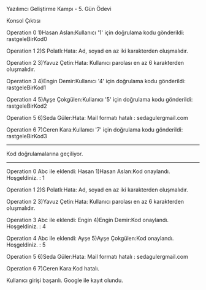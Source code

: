 Yazılımcı Geliştirme Kampı - 5. Gün Ödevi


Konsol Çıktısı

Operation 0
1)Hasan Aslan:Kullanıcı '1' için doğrulama kodu gönderildi: rastgeleBirKod0

Operation 1
2)S Polatlı:Hata: Ad, soyad en az iki karakterden oluşmalıdır.

Operation 2
3)Yavuz Çetin:Hata: Kullanıcı parolası en az 6 karakterden oluşmalıdır.

Operation 3
4)Engin Demir:Kullanıcı '4' için doğrulama kodu gönderildi: rastgeleBirKod1

Operation 4
5)Ayşe Çokgülen:Kullanıcı '5' için doğrulama kodu gönderildi: rastgeleBirKod2

Operation 5
6)Seda Güler:Hata: Mail formatı hatalı : sedagulergmail.com

Operation 6
7)Ceren Kara:Kullanıcı '7' için doğrulama kodu gönderildi: rastgeleBirKod3

*************************************
Kod doğrulamalarına geçiliyor.
*************************************
Operation 0
Abc ile eklendi: Hasan
1)Hasan Aslan:Kod onaylandı. Hoşgeldiniz. : 1

Operation 1
2)S Polatlı:Hata: Ad, soyad en az iki karakterden oluşmalıdır.

Operation 2
3)Yavuz Çetin:Hata: Kullanıcı parolası en az 6 karakterden oluşmalıdır.

Operation 3
Abc ile eklendi: Engin
4)Engin Demir:Kod onaylandı. Hoşgeldiniz. : 4

Operation 4
Abc ile eklendi: Ayşe
5)Ayşe Çokgülen:Kod onaylandı. Hoşgeldiniz. : 5

Operation 5
6)Seda Güler:Hata: Mail formatı hatalı : sedagulergmail.com

Operation 6
7)Ceren Kara:Kod hatalı.

Kullanıcı girişi başarılı.
Google ile kayıt olundu.


